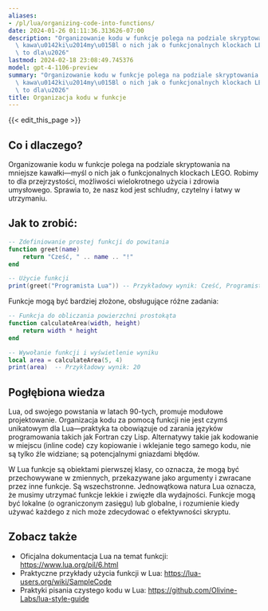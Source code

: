 ```yaml
---
aliases:
- /pl/lua/organizing-code-into-functions/
date: 2024-01-26 01:11:36.313626-07:00
description: "Organizowanie kodu w funkcje polega na podziale skryptowania na mniejsze\
  \ kawa\u0142ki\u2014my\u015Bl o nich jak o funkcjonalnych klockach LEGO. Robimy\
  \ to dla\u2026"
lastmod: 2024-02-18 23:08:49.745376
model: gpt-4-1106-preview
summary: "Organizowanie kodu w funkcje polega na podziale skryptowania na mniejsze\
  \ kawa\u0142ki\u2014my\u015Bl o nich jak o funkcjonalnych klockach LEGO. Robimy\
  \ to dla\u2026"
title: Organizacja kodu w funkcje
---
```


{{< edit_this_page >}}

## Co i dlaczego?
Organizowanie kodu w funkcje polega na podziale skryptowania na mniejsze kawałki—myśl o nich jak o funkcjonalnych klockach LEGO. Robimy to dla przejrzystości, możliwości wielokrotnego użycia i zdrowia umysłowego. Sprawia to, że nasz kod jest schludny, czytelny i łatwy w utrzymaniu.

## Jak to zrobić:
```Lua
-- Zdefiniowanie prostej funkcji do powitania
function greet(name)
    return "Cześć, " .. name .. "!"
end

-- Użycie funkcji
print(greet("Programista Lua")) -- Przykładowy wynik: Cześć, Programista Lua!
```

Funkcje mogą być bardziej złożone, obsługujące różne zadania:
```Lua
-- Funkcja do obliczania powierzchni prostokąta
function calculateArea(width, height)
    return width * height
end

-- Wywołanie funkcji i wyświetlenie wyniku
local area = calculateArea(5, 4)
print(area)  -- Przykładowy wynik: 20
```

## Pogłębiona wiedza
Lua, od swojego powstania w latach 90-tych, promuje modułowe projektowanie. Organizacja kodu za pomocą funkcji nie jest czymś unikatowym dla Lua—praktyka ta obowiązuje od zarania języków programowania takich jak Fortran czy Lisp. Alternatywy takie jak kodowanie w miejscu (inline code) czy kopiowanie i wklejanie tego samego kodu, nie są tylko źle widziane; są potencjalnymi gniazdami błędów.

W Lua funkcje są obiektami pierwszej klasy, co oznacza, że mogą być przechowywane w zmiennych, przekazywane jako argumenty i zwracane przez inne funkcje. Są wszechstronne. Jednowątkowa natura Lua oznacza, że musimy utrzymać funkcje lekkie i zwięzłe dla wydajności. Funkcje mogą być lokalne (o ograniczonym zasięgu) lub globalne, i rozumienie kiedy używać każdego z nich może zdecydować o efektywności skryptu.

## Zobacz także
- Oficjalna dokumentacja Lua na temat funkcji: https://www.lua.org/pil/6.html
- Praktyczne przykłady użycia funkcji w Lua: https://lua-users.org/wiki/SampleCode
- Praktyki pisania czystego kodu w Lua: https://github.com/Olivine-Labs/lua-style-guide
